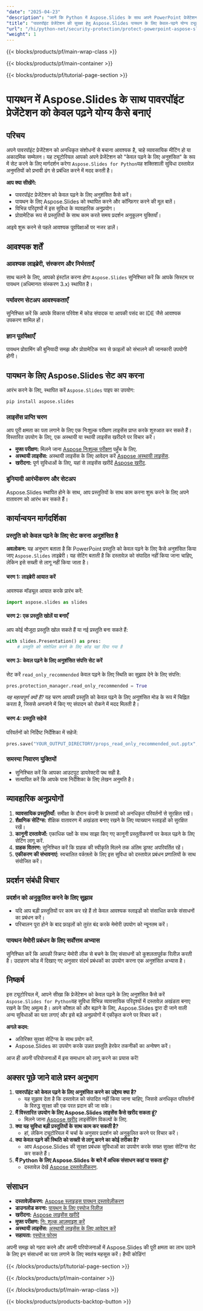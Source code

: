 ```yaml
---
"date": "2025-04-23"
"description": "जानें कि Python में Aspose.Slides के साथ अपने PowerPoint प्रेजेंटेशन को केवल पढ़ने के लिए कैसे बनाएं। दस्तावेज़ों को प्रभावी ढंग से सुरक्षित करें और अनधिकृत संपादनों को रोकें।"
"title": "पावरपॉइंट प्रेजेंटेशन की सुरक्षा हेतु Aspose.Slides पायथन के लिए केवल-पढ़ने योग्य ट्यूटोरियल"
"url": "/hi/python-net/security-protection/protect-powerpoint-aspose-slides-read-only-tutorial/"
"weight": 1
---
```


{{< blocks/products/pf/main-wrap-class >}}

{{< blocks/products/pf/main-container >}}

{{< blocks/products/pf/tutorial-page-section >}}
# पायथन में Aspose.Slides के साथ पावरपॉइंट प्रेजेंटेशन को केवल पढ़ने योग्य कैसे बनाएं

## परिचय

अपने पावरपॉइंट प्रेजेंटेशन को अनधिकृत संशोधनों से बचाना आवश्यक है, चाहे व्यावसायिक मीटिंग हो या अकादमिक सम्मेलन। यह ट्यूटोरियल आपको अपने प्रेजेंटेशन को "केवल पढ़ने के लिए अनुशंसित" के रूप में सेट करने के लिए मार्गदर्शन करेगा `Aspose.Slides for Python`यह शक्तिशाली सुविधा दस्तावेज़ अनुमतियों को प्रभावी ढंग से प्रबंधित करने में मदद करती है।

**आप क्या सीखेंगे:**
- पावरपॉइंट प्रेजेंटेशन को केवल पढ़ने के लिए अनुशंसित कैसे करें।
- पायथन के लिए Aspose.Slides को स्थापित करने और कॉन्फ़िगर करने की मूल बातें।
- विभिन्न परिदृश्यों में इस सुविधा के व्यावहारिक अनुप्रयोग।
- प्रोग्रामेटिक रूप से प्रस्तुतियों के साथ काम करते समय प्रदर्शन अनुकूलन युक्तियाँ।

आइये शुरू करने से पहले आवश्यक पूर्वापेक्षाओं पर नजर डालें।

## आवश्यक शर्तें

### आवश्यक लाइब्रेरी, संस्करण और निर्भरताएँ
साथ चलने के लिए, आपको इंस्टॉल करना होगा `Aspose.Slides` सुनिश्चित करें कि आपके सिस्टम पर पायथन (अधिमानतः संस्करण 3.x) स्थापित है।

### पर्यावरण सेटअप आवश्यकताएँ
सुनिश्चित करें कि आपके विकास परिवेश में कोड संपादक या आपकी पसंद का IDE जैसे आवश्यक उपकरण शामिल हों।

### ज्ञान पूर्वापेक्षाएँ
पायथन प्रोग्रामिंग की बुनियादी समझ और प्रोग्रामेटिक रूप से फ़ाइलों को संभालने की जानकारी उपयोगी होगी।

## पायथन के लिए Aspose.Slides सेट अप करना

आरंभ करने के लिए, स्थापित करें `Aspose.Slides` पाइप का उपयोग:

```bash
pip install aspose.slides
```

### लाइसेंस प्राप्ति चरण
आप पूरी क्षमता का पता लगाने के लिए एक निःशुल्क परीक्षण लाइसेंस प्राप्त करके शुरुआत कर सकते हैं। विस्तारित उपयोग के लिए, एक अस्थायी या स्थायी लाइसेंस खरीदने पर विचार करें।

- **मुफ्त परीक्षण:** मिलने जाना [Aspose निःशुल्क परीक्षण](https://releases.aspose.com/slides/python-net/) पहुँच के लिए.
- **अस्थायी लाइसेंस:** अस्थायी लाइसेंस के लिए आवेदन करें [Aspose अस्थायी लाइसेंस](https://purchase.aspose.com/temporary-license/).
- **खरीदना:** पूर्ण सुविधाओं के लिए, यहां से लाइसेंस खरीदें [Aspose खरीद](https://purchase.aspose.com/buy).

### बुनियादी आरंभीकरण और सेटअप

Aspose.Slides स्थापित होने के साथ, आप प्रस्तुतियों के साथ काम करना शुरू करने के लिए अपने वातावरण को आरंभ कर सकते हैं।

## कार्यान्वयन मार्गदर्शिका

### प्रस्तुति को केवल पढ़ने के लिए सेट करना अनुशंसित है

**अवलोकन:**
यह अनुभाग बताता है कि PowerPoint प्रस्तुति को केवल पढ़ने के लिए कैसे अनुशंसित किया जाए `Aspose.Slides` लाइब्रेरी। यह सेटिंग बताती है कि दस्तावेज़ को संपादित नहीं किया जाना चाहिए, लेकिन इसे सख्ती से लागू नहीं किया जाता है।

#### चरण 1: लाइब्रेरी आयात करें
आवश्यक मॉड्यूल आयात करके प्रारंभ करें:

```python
import aspose.slides as slides
```

#### चरण 2: एक प्रस्तुति खोलें या बनाएँ
आप कोई मौजूदा प्रस्तुति खोल सकते हैं या नई प्रस्तुति बना सकते हैं:

```python
with slides.Presentation() as pres:
    # प्रस्तुति को संशोधित करने के लिए कोड यहां दिया गया है
```

#### चरण 3: केवल पढ़ने के लिए अनुशंसित संपत्ति सेट करें
सेट करें `read_only_recommended` केवल पढ़ने के लिए स्थिति का सुझाव देने के लिए संपत्ति:

```python
pres.protection_manager.read_only_recommended = True
```

*यह महत्वपूर्ण क्यों है?*
यह चरण आपकी प्रस्तुति को केवल पढ़ने के लिए अनुशंसित मोड के रूप में चिह्नित करता है, जिससे अनजाने में किए गए संपादन को रोकने में मदद मिलती है।

#### चरण 4: प्रस्तुति सहेजें
परिवर्तनों को निर्दिष्ट निर्देशिका में सहेजें:

```python
pres.save("YOUR_OUTPUT_DIRECTORY/props_read_only_recommended_out.pptx", slides.export.SaveFormat.PPTX)
```

### समस्या निवारण युक्तियों
- सुनिश्चित करें कि आपका आउटपुट डायरेक्टरी पथ सही है.
- सत्यापित करें कि आपके पास निर्देशिका के लिए लेखन अनुमति है।

## व्यावहारिक अनुप्रयोगों

1. **व्यावसायिक प्रस्तुतियाँ:** समीक्षा के दौरान कंपनी के प्रस्तावों को अनधिकृत परिवर्तनों से सुरक्षित रखें।
2. **शैक्षणिक सेटिंग्स:** शैक्षिक वातावरण में अखंडता बनाए रखने के लिए व्याख्यान स्लाइडों को सुरक्षित रखें।
3. **कानूनी दस्तावेजों:** एकाधिक पक्षों के साथ साझा किए गए कानूनी प्रस्तुतीकरणों पर केवल पढ़ने के लिए सेटिंग लागू करें.
4. **ग्राहक वितरण:** सुनिश्चित करें कि ग्राहक की स्वीकृति मिलने तक अंतिम ड्राफ्ट अपरिवर्तित रहें।
5. **एकीकरण की संभावनाएं:** स्वचालित वर्कफ़्लो के लिए इस सुविधा को दस्तावेज़ प्रबंधन प्रणालियों के साथ संयोजित करें।

## प्रदर्शन संबंधी विचार

### प्रदर्शन को अनुकूलित करने के लिए सुझाव
- यदि आप बड़ी प्रस्तुतियों पर काम कर रहे हैं तो केवल आवश्यक स्लाइडों को संसाधित करके संसाधनों का प्रबंधन करें।
- परिचालन पूरा होने के बाद फ़ाइलों को तुरंत बंद करके मेमोरी उपयोग को न्यूनतम करें।

### पायथन मेमोरी प्रबंधन के लिए सर्वोत्तम अभ्यास
सुनिश्चित करें कि आपकी स्क्रिप्ट मेमोरी लीक से बचने के लिए संसाधनों को कुशलतापूर्वक रिलीज़ करती है। उदाहरण कोड में दिखाए गए अनुसार संदर्भ प्रबंधकों का उपयोग करना एक अनुशंसित अभ्यास है।

## निष्कर्ष

इस ट्यूटोरियल में, आपने सीखा कि प्रेजेंटेशन को केवल पढ़ने के लिए अनुशंसित कैसे करें `Aspose.Slides for Python`यह सुविधा विभिन्न व्यावसायिक परिदृश्यों में दस्तावेज़ अखंडता बनाए रखने के लिए अमूल्य है। अपने कौशल को और बढ़ाने के लिए, Aspose.Slides द्वारा दी जाने वाली अन्य सुविधाओं का पता लगाएं और इसे बड़े अनुप्रयोगों में एकीकृत करने पर विचार करें।

**अगले कदम:**
- अतिरिक्त सुरक्षा सेटिंग्स के साथ प्रयोग करें.
- Aspose.Slides का उपयोग करके उन्नत प्रस्तुति हेरफेर तकनीकों का अन्वेषण करें।

आज ही अपनी परियोजनाओं में इस समाधान को लागू करने का प्रयास करें!

## अक्सर पूछे जाने वाले प्रश्न अनुभाग

1. **पावरपॉइंट को केवल पढ़ने के लिए अनुशंसित करने का उद्देश्य क्या है?**
   - यह सुझाव देता है कि दस्तावेज़ को संपादित नहीं किया जाना चाहिए, जिससे अनधिकृत परिवर्तनों के विरुद्ध सुरक्षा की एक परत प्रदान की जा सके।
2. **मैं विस्तारित उपयोग के लिए Aspose.Slides लाइसेंस कैसे खरीद सकता हूं?**
   - मिलने जाना [Aspose खरीद](https://purchase.aspose.com/buy) लाइसेंसिंग विकल्पों के लिए.
3. **क्या यह सुविधा बड़ी प्रस्तुतियों के साथ काम कर सकती है?**
   - हां, लेकिन ट्यूटोरियल में चर्चा के अनुसार प्रदर्शन को अनुकूलित करने पर विचार करें।
4. **क्या केवल पढ़ने की स्थिति को सख्ती से लागू करने का कोई तरीका है?**
   - आप Aspose.Slides की सुरक्षा प्रबंधक सुविधाओं का उपयोग करके सख्त सुरक्षा सेटिंग्स सेट कर सकते हैं।
5. **मैं Python के लिए Aspose.Slides के बारे में अधिक संसाधन कहां पा सकता हूं?**
   - दस्तावेज़ देखें [Aspose दस्तावेज़ीकरण](https://reference.aspose.com/slides/python-net/).

## संसाधन
- **दस्तावेज़ीकरण:** [Aspose स्लाइड्स पायथन दस्तावेज़ीकरण](https://reference.aspose.com/slides/python-net/)
- **डाउनलोड करना:** [पायथन के लिए एस्पोज रिलीज़](https://releases.aspose.com/slides/python-net/)
- **खरीदना:** [Aspose लाइसेंस खरीदें](https://purchase.aspose.com/buy)
- **मुफ्त परीक्षण:** [नि: शुल्क आज़माइश करें](https://releases.aspose.com/slides/python-net/)
- **अस्थायी लाइसेंस:** [अस्थायी लाइसेंस के लिए आवेदन करें](https://purchase.aspose.com/temporary-license/)
- **सहायता:** [एस्पोज फोरम](https://forum.aspose.com/c/slides/11)

अपनी समझ को गहरा करने और अपनी परियोजनाओं में Aspose.Slides की पूरी क्षमता का लाभ उठाने के लिए इन संसाधनों का पता लगाने के लिए स्वतंत्र महसूस करें। हैप्पी कोडिंग!

{{< /blocks/products/pf/tutorial-page-section >}}

{{< /blocks/products/pf/main-container >}}

{{< /blocks/products/pf/main-wrap-class >}}

{{< blocks/products/products-backtop-button >}}
